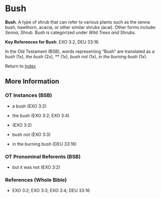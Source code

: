 # Bush
**Bush**. 
A type of shrub that can refer to various plants such as the senna bush, hawthorn, acacia, or other similar shrubs (acai). 
Other forms include: 
*Senna*, *Shrub*. 
Bush is categorized under _Wild Trees and Shrubs_. 


**Key References for Bush**: 
EXO 3:2, DEU 33:16. 


In the Old Testament (BSB), words representing “Bush” are translated as 
*a bush* (1x), *the bush* (2x), ** (1x), *bush not* (1x), *in the burning bush* (1x). 




Return to [Index](00-Index.md)

## More Information

### OT Instances (BSB)

* a bush (EXO 3:2)

* the bush (EXO 3:2; EXO 3:4)

*  (EXO 3:2)

* bush not (EXO 3:3)

* in the burning bush (DEU 33:16)



### OT Pronominal Referents (BSB)

* but it was not (EXO 3:2)



### References (Whole Bible)

* EXO 3:2; EXO 3:3; EXO 3:4; DEU 33:16



